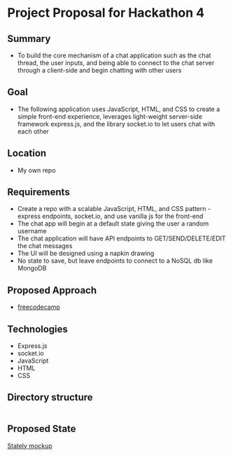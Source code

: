 # Project Proposal for Hackathon 4

## Summary

- To build the core mechanism of a chat application such as the chat thread, the user inputs, and being able to connect to the chat server through a client-side and begin chatting with other users

## Goal

- The following application uses JavaScript, HTML, and CSS to create a simple front-end experience, leverages light-weight server-side framework express.js, and the library socket.io to let users chat with each other

## Location

- My own repo

## Requirements

- Create a repo with a scalable JavaScript, HTML, and CSS pattern - express endpoints, socket.io, and use vanilla js for the front-end
- The chat app will begin at a default state giving the user a random username
- The chat application will have API endpoints to GET/SEND/DELETE/EDIT the chat messages
- The UI will be designed using a napkin drawing
- No state to save, but leave endpoints to connect to a NoSQL db like MongoDB

## Proposed Approach

- [freecodecamp](https://www.freecodecamp.org/news/simple-chat-application-in-node-js-using-express-mongoose-and-socket-io-ee62d94f5804/)

## Technologies

- Express.js
- socket.io
- JavaScript
- HTML
- CSS

## Directory structure

```bash

```

## Proposed State

[Stately mockup](https://stately.ai/registry/editor/d5538f23-73ea-449d-a2a7-036d9b51d06c)
